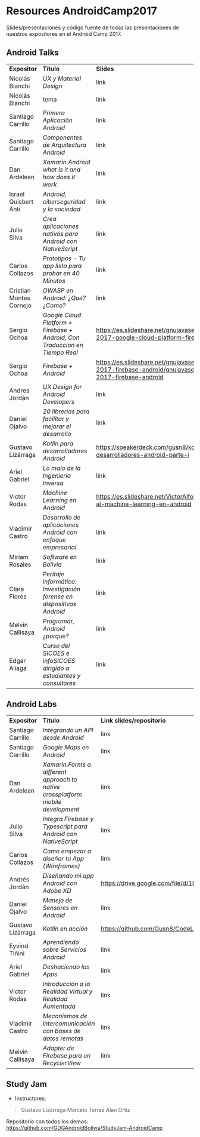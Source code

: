 # Resources AndroidCamp2017
Slides/presentaciones y código fuente de todas las presentaciones de nuestros expositores en el Android Camp 2017.

## Android Talks

||||
|---|---|---|
| **Expositor** | **Título** | **Slides** |
| Nicolás Bianchi | *UX y Material Design* | link |
| Nicolás Bianchi |tema| link |
| Santiago Carrillo | *Primera Aplicación Android* | link |
| Santiago Carrillo | *Componentes de Arquitectura Android* | link |
| Dan Ardelean | *Xamarin.Android what is it and how does it work* | link |
| Israel Quisbert Anti | *Android, ciberseguridad y la sociedad* | link |
| Julio Silva | *Crea aplicaciones nativas para Android con NativeScript* | link |
| Carlos Collazos | *Prototipos - Tu app lista para probar en 40 Minutos* | link |
| Cristian Montes Cornejo | *OWASP en Android: ¿Qué? ¿Como?* | link |
| Sergio Ochoa | *Google Cloud Platform + Firebase + Android, Con Traduccion en Tiempo Real* | https://es.slideshare.net/gnujavasergio/android-camp-2017-google-cloud-platform-firebase-android |
| Sergio Ochoa | *Firebase + Android* | https://es.slideshare.net/gnujavasergio/android-camp-2017-firebase-android/gnujavasergio/android-camp-2017-firebase-android |
| Andres Jordán | *UX Design for Android Developers* | link |
| Daniel Ojalvo | *20 librerías para facilitar y mejorar el desarrollo* | link |
| Gustavo Lizárraga | *Kotlin para desarrolladores Android* | https://speakerdeck.com/gusn8/kotlin-para-desarrolladores-android-parte-i |
| Ariel Gabriel | *Lo malo de la Ingeniería Inversa* | link |
| Victor Rodas | *Machine Learning en Android* | https://es.slideshare.net/VictorAlfonsoRodasOa/introduccin-al-machine-learning-en-android |
| Vladimir Castro | *Desarrollo de aplicaciones Android con enfoque empresarial* | link |
| Miriam Rosales | *Software en Bolivia* | link |
| Clara Flores | *Peritaje informático: Investigación forense en dispositivos Android* | link |
| Melvin Callisaya | *Programar, Android ¿porque?* | link |
| Edgar Aliaga | *Curso del SICOES e infoSICOES dirigido a estudiantes y consultores* | link |

## Android Labs

||||
|---|---|---|
| **Expositor** | **Título** | **Link slides/repositorio** |
| Santiago Carrillo | *Integrando un API desde Android* | link |
| Santiago Carrillo | *Google Maps en Android* | link |
| Dan Ardelean | *Xamarin.Forms a different approach to native crossplatform mobile development* | link |
| Julio Silva | *Integra Firebase y Typescript para Android con NativeScript* | link |
| Carlos Collazos | *Como empezar a diseñar tu App (Wireframes)* | link |
| Andrés Jordán | *Diseñando mi app Android con Adobe XD* | https://drive.google.com/file/d/1EAFob3wYKWfqQ4_ToQmRtCpPLOtkygg1/view |
| Daniel Ojalvo | *Manejo de Sensores en Android* | link |
| Gustavo Lizárraga | *Kotlin en acción* | https://github.com/Gusn8/CodeLab-Kotlin |
| Eyvind Tiñini | *Aprendiendo sobre Servicios Android* | link |
| Ariel Gabriel | *Deshaciendo las Apps* | link |
| Victor Rodas | *Introducción a la Realidad Virtual y Realidad Aumentada* | link |
| Vladimir Castro | *Mecanismos de intercomunicación con bases de datos remotas* | link |
| Melvin Callisaya | *Adapter de Firebase para un RecyclerView* | link |

## Study Jam

* Instructores:
> Gustavo Lizárraga
> Marcelo Torrez
> Alan Ortiz

Repositorio con todos los demos: https://github.com/GDGAndroidBolivia/StudyJam-AndroidCamp
